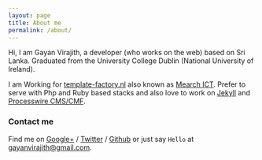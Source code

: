 ```yaml
---
layout: page
title: About me
permalink: /about/
---
```


Hi, I am Gayan Virajith, a developer (who works on the web) based on Sri Lanka. 
Graduated from the University College Dublin (National University of Ireland). 

I am Working for [template-factory.nl][tf] also known as [Mearch ICT][m].
Prefer to serve with Php and Ruby based stacks and also love to work 
on [Jekyll][jekyll] and [Processwire CMS/CMF][pw].

### Contact me

Find me on [Google+][google] / [Twitter][Twitter] / [Github][github] or just say `Hello` at 
[gayanvirajith@gmail.com](gayanvirajith@gmail.com).


[tf]: http://template-factory.nl
[m]: http://mearch.com
[pw]: http://processwire.com
[pwf]: http://processwire.com/talk
[jekyll]: http://jekyllrb.com
[github]: https://github.com/gayanvirajith
[google]: https://plus.google.com/+GayanVirajith
[twitter]: https://twitter.com/gayanvirajith
